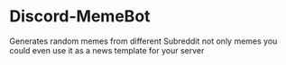 # Discord-MemeBot

Generates random memes from different Subreddit not only memes you could even use it as a news template for your server 
